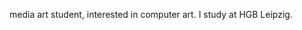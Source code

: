 media art student, interested in computer art. I study at HGB Leipzig.


<!---
lkamil/lkamil is a ✨ special ✨ repository because its `README.md` (this file) appears on your GitHub profile.
You can click the Preview link to take a look at your changes.
--->
